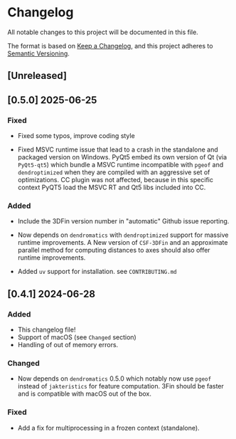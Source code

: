 # Changelog

All notable changes to this project will be documented in this file.

The format is based on [Keep a Changelog](https://keepachangelog.com/en/1.1.0/),
and this project adheres to [Semantic Versioning](https://semver.org/spec/v2.0.0.html).


## [Unreleased]

## [0.5.0] 2025-06-25

### Fixed

- Fixed some typos, improve coding style

- Fixed MSVC runtime issue that lead to a crash in the standalone and packaged version on Windows.
  PyQt5 embed its own version of Qt (via `PyQt5-qt5`) which bundle a MSVC runtime incompatible with
  `pgeof` and `dendroptimized` when they are compiled with an aggressive set of optimizations.
  CC plugin was not affected, because in this specific context PyQT5 load the MSVC RT and Qt5 libs
  included into CC.

### Added

- Include the 3DFin version number in "automatic" Github issue reporting.

- Now depends on `dendromatics` with `dendroptimized` support for massive runtime improvements.
  A New version of `CSF-3DFin` and an approximate parallel method for computing distances to axes
  should also offer runtime improvements.

- Added `uv` support for installation. see `CONTRIBUTING.md`

## [0.4.1] 2024-06-28

### Added

- This changelog file!
- Support of macOS (see `Changed` section)
- Handling of out of memory errors.

### Changed

- Now depends on `dendromatics` 0.5.0 which notably now use `pgeof` instead of `jakteristics` for feature computation.
  3Fin should be faster and is compatible with macOS out of the box.

### Fixed

- Add a fix for multiprocessing in a frozen context (standalone).
